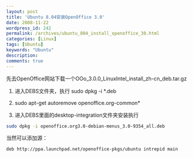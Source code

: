 ```yaml
---
layout: post
title: 'Ubuntu 8.04安装OpenOffice 3.0'
date: 2008-11-22
wordpress_id: 242
permalink: /archives/ubuntu_804_install_openoffice_30.html
categories: [Linux]
tags: [Ubuntu]
keywords: "Ubuntu"
description: 
comments: true
---
```


先去OpenOffice网站下载一个OOo_3.0.0_LinuxIntel_install_zh-cn_deb.tar.gz
1. 进入DEBS文件夹，执行  sudo dpkg -i *.deb

2. sudo apt-get autoremove openoffice.org-common*

3. 进入DEBS里面的desktop-integration文件夹安装执行

``` bash
sudo dpkg -i openoffice.org3.0-debian-menus_3.0-9354_all.deb
```

当然可以添加源：

``` bash
deb http://ppa.launchpad.net/openoffice-pkgs/ubuntu intrepid main
```